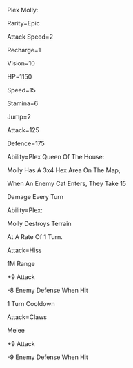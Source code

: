 Plex Molly:

Rarity=Epic

Attack Speed=2

Recharge=1

Vision=10

HP=1150

Speed=15

Stamina=6

Jump=2

Attack=125

Defence=175

Ability=Plex Queen Of The House:

Molly Has A 3x4 Hex Area On The Map,

When An Enemy Cat Enters, They Take 15

Damage Every Turn

Ability=Plex:

Molly Destroys Terrain

At A Rate Of 1 Turn.

Attack=Hiss

1M Range

+9 Attack

-8 Enemy Defense When Hit

1 Turn Cooldown

Attack=Claws

Melee

+9 Attack

-9 Enemy Defense When Hit
